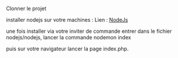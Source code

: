 Clonner le projet

installer nodejs sur votre machines : Lien : <a href='https://nodejs.org/fr/'>NodeJs</a>

une fois installer via votre inviter de commande entrer dans le fichier nodejs/nodejs, lancer la commande nodemon index

puis sur votre navigateur lancer la page index.php.